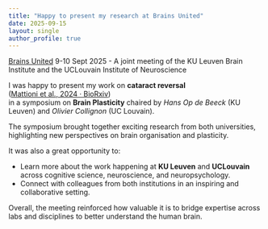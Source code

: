 ```yaml
---
title: "Happy to present my research at Brains United"
date: 2025-09-15
layout: single
author_profile: true
---
```

[Brains United](https://www.kuleuven.be/brain-institute/events-and-outreach/brains-united-neuroscience-meet-up-of-the-lbi-and-the-ions-uc-louvain)
9-10 Sept 2025 - A joint meeting of the KU Leuven Brain Institute and the UCLouvain Institute of Neuroscience

I was happy to present my work on **cataract reversal**  
([Mattioni et al., 2024 · BioRxiv](https://www.biorxiv.org/content/10.1101/2024.XXXX))  
in a symposium on **Brain Plasticity** chaired by *Hans Op de Beeck* (KU Leuven) and *Olivier Collignon* (UC Louvain).  

The symposium brought together exciting research from both universities, highlighting new perspectives on brain organisation and plasticity.  

It was also a great opportunity to:  
- Learn more about the work happening at **KU Leuven** and **UCLouvain** across cognitive science, neuroscience, and neuropsychology.  
- Connect with colleagues from both institutions in an inspiring and collaborative setting.  

Overall, the meeting reinforced how valuable it is to bridge expertise across labs and disciplines to better understand the human brain.
